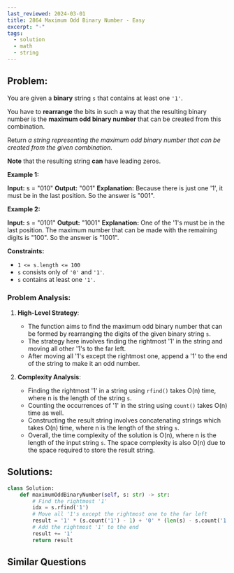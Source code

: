 ```yaml
---
last_reviewed: 2024-03-01
title: 2864 Maximum Odd Binary Number - Easy
excerpt: "-"
tags:
  - solution
  - math
  - string
---
```

## Problem:
You are given a **binary** string `s` that contains at least one `'1'`.

You have to **rearrange** the bits in such a way that the resulting binary number is the **maximum odd binary number** that can be created from this combination.

Return _a string representing the maximum odd binary number that can be created from the given combination._

**Note** that the resulting string **can** have leading zeros.

**Example 1:**

**Input:** s = "010"
**Output:** "001"
**Explanation:** Because there is just one '1', it must be in the last position. So the answer is "001".

**Example 2:**

**Input:** s = "0101"
**Output:** "1001"
**Explanation:** One of the '1's must be in the last position. The maximum number that can be made with the remaining digits is "100". So the answer is "1001".

**Constraints:**

- `1 <= s.length <= 100`
- `s` consists only of `'0'` and `'1'`.
- `s` contains at least one `'1'`.

### Problem Analysis:
1. **High-Level Strategy**:
    
    - The function aims to find the maximum odd binary number that can be formed by rearranging the digits of the given binary string `s`.
    - The strategy here involves finding the rightmost '1' in the string and moving all other '1's to the far left.
    - After moving all '1's except the rightmost one, append a '1' to the end of the string to make it an odd number.
2. **Complexity Analysis**:
    
    - Finding the rightmost '1' in a string using `rfind()` takes O(n) time, where n is the length of the string `s`.
    - Counting the occurrences of '1' in the string using `count()` takes O(n) time as well.
    - Constructing the result string involves concatenating strings which takes O(n) time, where n is the length of the string `s`.
    - Overall, the time complexity of the solution is O(n), where n is the length of the input string `s`. The space complexity is also O(n) due to the space required to store the result string.

## Solutions:

```python
class Solution:
    def maximumOddBinaryNumber(self, s: str) -> str:
        # Find the rightmost '1'
        idx = s.rfind('1')
        # Move all '1's except the rightmost one to the far left
        result = '1' * (s.count('1') - 1) + '0' * (len(s) - s.count('1'))
        # Add the rightmost '1' to the end
        result += '1'
        return result
```

## Similar Questions